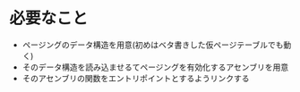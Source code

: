 # 必要なこと
- ページングのデータ構造を用意(初めはベタ書きした仮ページテーブルでも動く)
- そのデータ構造を読み込ませるてページングを有効化するアセンブリを用意
- そのアセンブリの関数をエントリポイントとするようリンクする